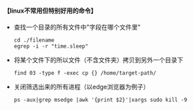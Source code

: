 #### 【linux不常用但特别好用的命令】

- 查找一个目录的所有文件中"字段在哪个文件里"

  ```
  cd ./filename
  egrep -i -r "time.sleep"
  ```

- 将某个文件下的所以文件（不含文件夹）拷贝到另外一个目录下

  ```
  find 03 -type f -exec cp {} /home/target-path/
  ```

- 关闭筛选出来的所有进程（以edge浏览器为例子）

  ```
  ps -aux|grep msedge |awk '{print $2}'|xargs sudo kill -9
  ```

  